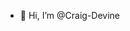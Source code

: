 - 👋 Hi, I’m @Craig-Devine
<!---
Craig-Devine/Craig-Devine is a ✨ special ✨ repository because its `README.md` (this file) appears on your GitHub profile.
You can click the Preview link to take a look at your changes.
--->
